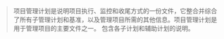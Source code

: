 > 项目管理计划是说明项目执行、监控和收尾方式的一份文件，它整合并综合了所有子管理计划和基准，以及管理项目所需的其他信息。项目管理计划是用于管理项目的主要文件之一。
> 包含各子计划和辅助计划的说明。